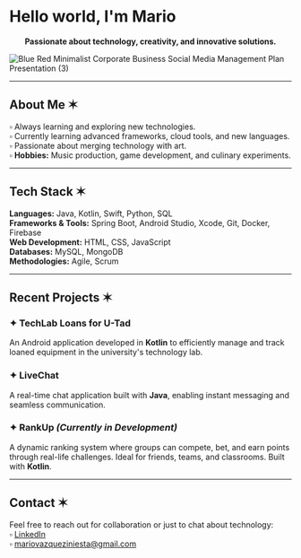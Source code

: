 # Hello world, I'm Mario  

<p align="center"><strong>Passionate about technology, creativity, and innovative solutions.</strong></p>

![Blue Red Minimalist Corporate Business Social Media Management Plan Presentation (3)](https://github.com/user-attachments/assets/d6ba135d-dd4e-4dcd-a29d-349687649105)

---

## About Me ✶  
▫ Always learning and exploring new technologies.  
▫ Currently learning advanced frameworks, cloud tools, and new languages.  
▫ Passionate about merging technology with art.  
▫ **Hobbies:** Music production, game development, and culinary experiments.  

---

## Tech Stack ✶  

**Languages:** Java, Kotlin, Swift, Python, SQL  
**Frameworks & Tools:** Spring Boot, Android Studio, Xcode, Git, Docker, Firebase  
**Web Development:** HTML, CSS, JavaScript  
**Databases:** MySQL, MongoDB  
**Methodologies:** Agile, Scrum  

---

## Recent Projects ✶  

### ✦ TechLab Loans for U-Tad  
An Android application developed in **Kotlin** to efficiently manage and track loaned equipment in the university's technology lab.  

### ✦ LiveChat  
A real-time chat application built with **Java**, enabling instant messaging and seamless communication.  

### ✦ RankUp _(Currently in Development)_  
A dynamic ranking system where groups can compete, bet, and earn points through real-life challenges. Ideal for friends, teams, and classrooms. Built with **Kotlin**.  

---

## Contact ✶  
Feel free to reach out for collaboration or just to chat about technology:  
▫ [LinkedIn](https://www.linkedin.com/in/mariovazquez/)  
▫ [mariovazqueziniesta@gmail.com](mailto:mariovazqueziniesta@gmail.com)  


